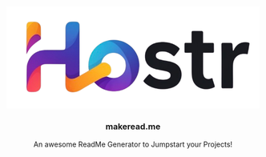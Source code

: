 <br/>
<div align="center">
<img src="/IMAGES/Screenshot_2025-06-22_at_10.39.03-removebg-preview.png" alt="Logo">
</a>
<h3 align="center">makeread.me</h3>
<p align="center">
An awesome ReadMe Generator to Jumpstart your Projects!
<br/>
